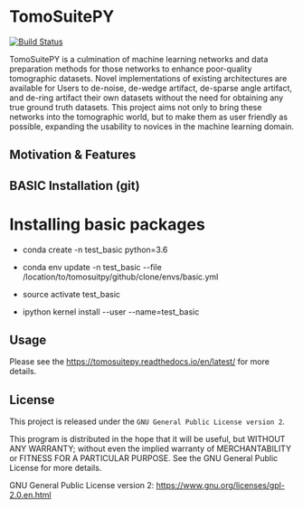 TomoSuitePY
===========

[![Build Status](https://app.travis-ci.com/WilliamJudge94/tomosuitepy.svg?token=37Jbsp5zphrcthqkyvzn&branch=main)](https://app.travis-ci.com/WilliamJudge94/tomosuitepy)


TomoSuitePY is a culmination of machine learning networks and data preparation methods for those networks to enhance poor-quality tomographic datasets. Novel implementations of existing architectures are available for Users to de-noise, de-wedge artifact, de-sparse angle artifact, and de-ring artifact their own datasets without the need for obtaining any true ground truth datasets. This project aims not only to bring these networks into the tomographic world, but to make them as user friendly as possible, expanding the usability to novices in the machine learning domain.

Motivation & Features
---------------------



BASIC Installation (git)
-------------------------

# Installing basic packages

- conda create -n test_basic python=3.6
- conda env update -n test_basic --file /location/to/tomosuitpy/github/clone/envs/basic.yml

- source activate test_basic

- ipython kernel install --user --name=test_basic


Usage
-----

Please see the https://tomosuitepy.readthedocs.io/en/latest/ for more details.


License
-------

This project is released under the `GNU General Public License version 2`.

This program is distributed in the hope that it will be useful, but
WITHOUT ANY WARRANTY; without even the implied warranty of
MERCHANTABILITY or FITNESS FOR A PARTICULAR PURPOSE.  See the GNU
General Public License for more details.

GNU General Public License version 2: https://www.gnu.org/licenses/gpl-2.0.en.html

